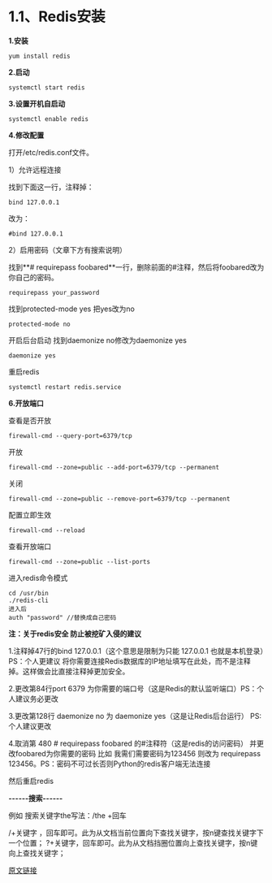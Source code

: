 # 1.1、Redis安装

**1.安装**

```
yum install redis
```

**2.启动**

```
systemctl start redis
```

**3.设置开机自启动**

```
systemctl enable redis
```

**4.修改配置**

打开/etc/redis.conf文件。

1）允许远程连接

找到下面这一行，注释掉：

```
bind 127.0.0.1
```

改为：

```
#bind 127.0.0.1
```

2）启用密码（文章下方有搜索说明）

找到**# requirepass foobared**一行，删除前面的#注释，然后将foobared改为你自己的密码。

```
requirepass your_password
```

找到protected-mode yes 把yes改为no

```
protected-mode no
```


开启后台启动 找到daemonize no修改为daemonize yes

```
daemonize yes
```

重启redis

```
systemctl restart redis.service
```

**6.开放端口**

查看是否开放

```
firewall-cmd --query-port=6379/tcp
```

 开放

```
firewall-cmd --zone=public --add-port=6379/tcp --permanent
```

 关闭

```
firewall-cmd --zone=public --remove-port=6379/tcp --permanent  
```

配置立即生效

```
firewall-cmd --reload 
```

查看开放端口

```
firewall-cmd --zone=public --list-ports
```

进入redis命令模式

```
cd /usr/bin
./redis-cli
进入后 
auth "password" //替换成自己密码
```

**注：关于redis安全 防止被挖矿入侵的建议**

1.注释掉47行的bind 127.0.0.1（这个意思是限制为只能 127.0.0.1 也就是本机登录）PS：个人更建议 将你需要连接Redis数据库的IP地址填写在此处，而不是注释掉。这样做会比直接注释掉更加安全。

2.更改第84行port  6379 为你需要的端口号（这是Redis的默认监听端口）PS：个人建议务必更改

3.更改第128行 daemonize no 为 daemonize yes（这是让Redis后台运行） PS:个人建议更改

4.取消第 480  # requirepass foobared 的#注释符（这是redis的访问密码） 并更改foobared为你需要的密码 比如 我需们需要密码为123456 则改为  requirepass 123456。PS：密码不可过长否则Python的redis客户端无法连接

然后重启redis

**------搜索------**

例如 搜索关键字the写法：/the     +回车

/+关键字 ，回车即可。此为从文档当前位置向下查找关键字，按n键查找关键字下一个位置；
?+关键字，回车即可。此为从文档挡圈位置向上查找关键字，按n键向上查找关键字；

[原文链接](https://blog.csdn.net/qq_34351177/article/details/120160864)